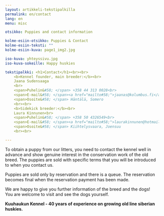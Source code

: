 ```yaml
---
layout: artikkeli-tekstipalkilla
permalink: en/contact
lang: en
menu: misc

otsikko: Puppies and contact information

kolme-esiin-otsikko: Puppies & Contact
kolme-esiin-teksti: ""
kolme-esiin-kuva: page1_img2.jpg

iso-kuva: yhteyssivu.jpg
iso-kuva-sokeille: Happy huskies

tekstipalkki: <h1>Contact</h1><br><br>
    <b>Kennel founder, main breeder:</b><br>
    Jaana Sudensaaga
    <br>
    <span>Puhelin&#58; </span> +358 44 313 0028<br>
    <span>E-mail&#58; </span><a href="mailto#58;">jaanas@kolumbus.fi</a><br>
    <span>Osoite&#58; </span> Häntälä, Somero
    <br><br>
    <b>Sidekick breeder:</b><br>
    Laura Kinnunen<br>
    <span>Puhelin&#58; </span> +358 50 4326549<br>
    <span>E-mail&#58; </span><a href="mailto#58;">laurakinnunen@hotmail.fi</a><br>
    <span>Osoite&#58; </span> Kiihtelysvaara, Joensuu
    <br><br>

---
```


To obtain a puppy from our litters, you need to contact the kennel well in advance and show genuine 
interest in the conservation work of the old breed. The puppies are sold with specific terms that
 you will be introduced to when you contact us.

Puppies are sold only by reservation and there is a queue. The reservation becomes final when the
 reservation payment has been made. 

We are happy to give you further information of the breed and the dogs!
You are welcome to visit and see the dogs yourself.

								
**Kuuhaukun Kennel - 40 years of experience on growing old line siberian huskies.**

